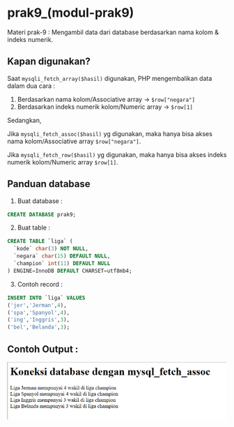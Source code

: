 # prak9_(modul-prak9)

Materi prak-9 :
Mengambil data dari database berdasarkan nama kolom & indeks numerik.

## Kapan digunakan?
Saat `mysqli_fetch_array($hasil)` digunakan, PHP mengembalikan data dalam dua cara :
1. Berdasarkan nama kolom/Associative array → `$row["negara"]`
2. Berdasarkan indeks numerik kolom/Numeric array → `$row[1]`

Sedangkan,

Jika `mysqli_fetch_assoc($hasil)` yg digunakan, maka hanya bisa akses nama kolom/Associative array `$row["negara"]`.

Jika `mysqli_fetch_row($hasil)` yg digunakan, maka hanya bisa akses indeks numerik kolom/Numeric array `$row[1]`.


## Panduan database

1. Buat database :
```sql
CREATE DATABASE prak9;
```

2. Buat table :
```sql
CREATE TABLE `liga` (
  `kode` char(3) NOT NULL,
  `negara` char(15) DEFAULT NULL,
  `champion` int(11) DEFAULT NULL
) ENGINE=InnoDB DEFAULT CHARSET=utf8mb4;
```

3. Contoh record :
```sql
INSERT INTO `liga` VALUES 
('jer','Jerman',4),
('spa','Spanyol',4),
('ing','Inggris',3),
('bel','Belanda',3);
```

## Contoh Output :
![hasil-prak9](https://raw.githubusercontent.com/Itsnope/Kuliah/main/BASIS-DATA/prak9_(modul-prak9)/hasil-prak9.png)